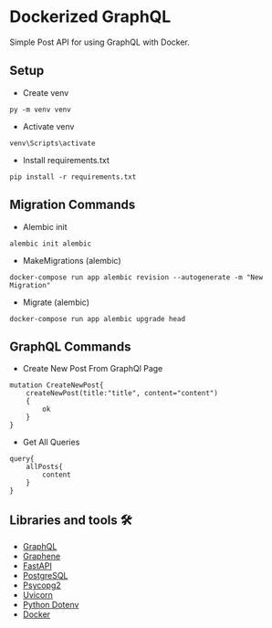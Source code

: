 # Dockerized GraphQL

Simple Post API for using GraphQL with Docker.

## Setup

* Create venv
```
py -m venv venv
```
* Activate venv
```
venv\Scripts\activate
```
* Install requirements.txt
```
pip install -r requirements.txt
```

## Migration Commands

* Alembic init
```
alembic init alembic
```
* MakeMigrations (alembic)
```
docker-compose run app alembic revision --autogenerate -m "New Migration" 
```
* Migrate (alembic)
```
docker-compose run app alembic upgrade head
```
## GraphQL Commands

* Create New Post From GraphQl Page
```
mutation CreateNewPost{                                 
    createNewPost(title:"title", content="content")     
    {                                                   
        ok                                              
    }                                                   
}      
```
* Get All Queries
```
query{                                                  
    allPosts{                                           
        content                                         
    }                                                  
}        
```

## Libraries and tools 🛠
* [GraphQL](https://graphql.org)
* [Graphene](https://graphene-python.org)
* [FastAPI](https://fastapi.tiangolo.com)
* [PostgreSQL](https://www.postgresql.org)
* [Psycopg2](https://pypi.org/project/psycopg2/)
* [Uvicorn](https://www.uvicorn.org)
* [Python Dotenv](https://pypi.org/project/python-dotenv/)
* [Docker](https://www.docker.com)



